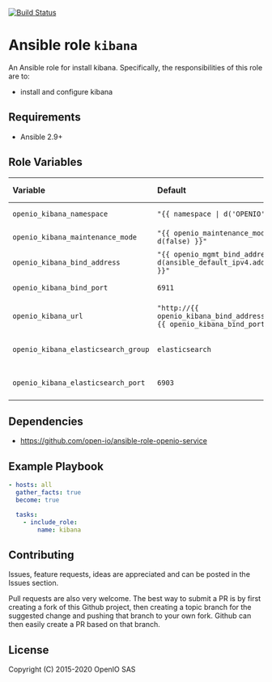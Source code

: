[![Build Status](https://travis-ci.org/open-io/ansible-role-openio-kibana.svg?branch=master)](https://travis-ci.org/open-io/ansible-role-openio-kibana)
# Ansible role `kibana`

An Ansible role for install kibana. Specifically, the responsibilities of this role are to:

- install and configure kibana

## Requirements

- Ansible 2.9+

## Role Variables

| Variable   | Default | Comments (type)  |
| :---       | :---    | :---             |
| `openio_kibana_namespace` | `"{{ namespace \| d('OPENIO') }}"` | OpenIO Namespace |
| `openio_kibana_maintenance_mode` | `"{{ openio_maintenance_mode \| d(false) }}"` | Maintenance mode |
| `openio_kibana_bind_address` | `"{{ openio_mgmt_bind_address \| d(ansible_default_ipv4.address) }}"` | Binding IP address |
| `openio_kibana_bind_port` | `6911` | HTTP Binding port |
| `openio_kibana_url` | `"http://{{ openio_kibana_bind_address }}:{{ openio_kibana_bind_port}}"` | URL to access kibana |
| `openio_kibana_elasticsearch_group` | `elasticsearch` | Elasticsearch group in the inventory |
| `openio_kibana_elasticsearch_port` | `6903` | Default port to connect to elasticsearch |


## Dependencies
- https://github.com/open-io/ansible-role-openio-service

## Example Playbook

```yaml
- hosts: all
  gather_facts: true
  become: true

  tasks:
    - include_role:
        name: kibana
```

## Contributing

Issues, feature requests, ideas are appreciated and can be posted in the Issues section.

Pull requests are also very welcome.
The best way to submit a PR is by first creating a fork of this Github project, then creating a topic branch for the suggested change and pushing that branch to your own fork.
Github can then easily create a PR based on that branch.

## License
Copyright (C) 2015-2020 OpenIO SAS
